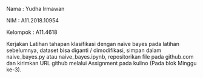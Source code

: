 Nama : Yudha Irmawan

NIM : A11.2018.10954

Kelompok : A11.4618

Kerjakan Latihan tahapan klasifikasi dengan naïve bayes pada latihan sebelumnya, dataset bisa diganti / dimodifikasi, simpan dalam naive_bayes.py atau naive_bayes.ipynb, repositorikan file pada github.com dan kirimkan URL github melalui Assignment pada kulino (Pada blok Minggu ke-3).
